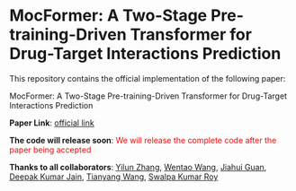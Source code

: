 # MocFormer: A Two-Stage Pre-training-Driven Transformer for Drug-Target Interactions Prediction
 
This repository contains the official implementation of the following paper:

MocFormer: A Two-Stage Pre-training-Driven Transformer for Drug-Target Interactions Prediction

<strong>Paper Link</strong>: <a href="https://www.biorxiv.org/content/10.1101/2023.09.13.557595v3" rel="nofollow">official link</a>

<strong>The code will release soon</strong>: <font color="red">We will release the complete code after the paper being accepted</font>

<strong>Thanks to all collaborators</strong>: <a href="https://medpg.cuhk.edu.cn/en/node/51" rel="nofollow">Yilun Zhang</a>, <a href="https://anywherehope.com" rel="nofollow">Wentao Wang</a>, <a href="https://medpg.cuhk.edu.cn/en/node/70" rel="nofollow">Jiahui Guan</a>, <a href="https://scholar.google.co.in/citations?user=QfuuEmcAAAAJ&hl=en" rel="nofollow">Deepak Kumar Jain</a>, <a href="https://wangt0716.github.io/" rel="nofollow">Tianyang Wang</a>, <a href="https://swalpa.github.io/" rel="nofollow">Swalpa Kumar Roy</a>
